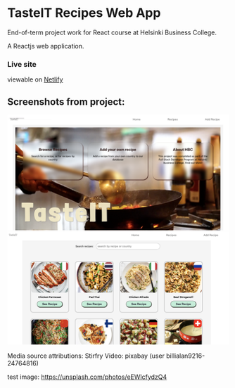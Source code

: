 # TasteIT Recipes Web App

 
End-of-term project work for React course at Helsinki Business College.

A Reactjs web application.

### Live site

viewable on [Netlify](https://tasteit-recipe-app.netlify.app)

## Screenshots from project:

![screenshot](https://github.com/andorjamb/recipes/blob/master/screenshot_recipe_home.png)
![screenshot](https://github.com/andorjamb/recipes/blob/master/screenshot_recipes_recipes.png)

Media source attributions: 
Stirfry Video: pixabay (user billialan9216-24764816)

test image: https://unsplash.com/photos/eEWlcfydzQ4


